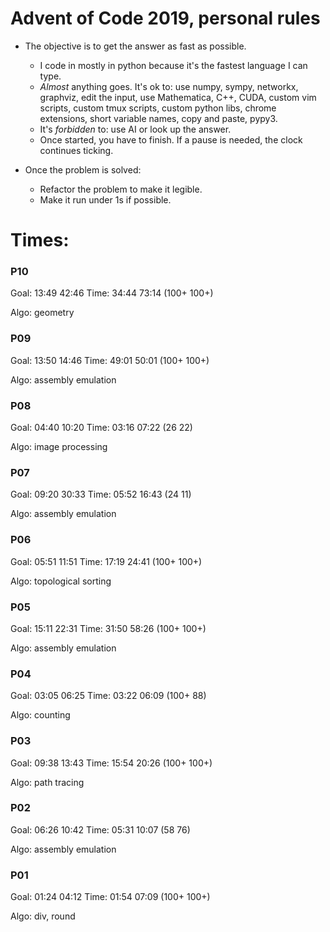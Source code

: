 # Advent of Code 2019, personal rules

- The objective is to get the answer as fast as possible.
  - I code in mostly in python because it's the fastest language I can type.
  - *Almost* anything goes. It's ok to: use numpy, sympy, networkx, graphviz, edit the input, use Mathematica, C++, CUDA, custom vim scripts, custom tmux scripts, custom python libs, chrome extensions, short variable names, copy and paste, pypy3.
  - It's *forbidden* to: use AI or look up the answer.
  - Once started, you have to finish. If a pause is needed, the clock continues ticking.

- Once the problem is solved:
  - Refactor the problem to make it legible.
  - Make it run under 1s if possible.

# Times:

### P10

Goal: 13:49 42:46
Time: 34:44 73:14
(100+ 100+)

Algo: geometry

### P09

Goal: 13:50 14:46
Time: 49:01 50:01
(100+ 100+)

Algo: assembly emulation

### P08

Goal: 04:40 10:20
Time: 03:16 07:22
(26 22)

Algo: image processing

### P07

Goal: 09:20 30:33
Time: 05:52 16:43
(24 11)

Algo: assembly emulation

### P06

Goal: 05:51 11:51
Time: 17:19 24:41
(100+ 100+)

Algo: topological sorting

### P05

Goal: 15:11 22:31
Time: 31:50 58:26
(100+ 100+)

Algo: assembly emulation

### P04

Goal: 03:05 06:25
Time: 03:22 06:09
(100+ 88)

Algo: counting

### P03

Goal: 09:38 13:43
Time: 15:54 20:26
(100+ 100+)

Algo: path tracing

### P02

Goal: 06:26 10:42
Time: 05:31 10:07
(58 76)

Algo: assembly emulation

### P01

Goal: 01:24 04:12
Time: 01:54 07:09
(100+ 100+)

Algo: div, round
